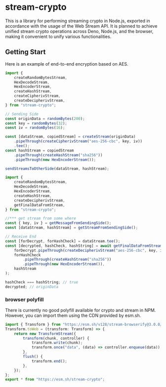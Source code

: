 # stream-crypto

This is a library for performing streaming crypto in Node.js, exported in accordance with the usage of the Web Stream API. It is planned to achieve unified stream crypto operations across Deno, Node.js, and the browser, making it convenient to unify various functionalities.

## Getting Start

Here is an example of end-to-end encryption based on AES.

```ts
import {
    createRandomBytesStream,
    HexDecodeStream,
    HexEncoderStream,
    createHashStream,
    createCipherivStream,
    createDecipherivStream,
} from "stream-crypto";

// Sending Side
const originData = randomBytes(200);
const key = randomBytes(32);
const iv = randomBytes(16);

const [dataStream, copiedStream] = createStream(originData)
    .pipeThrough(createCipherivStream("aes-256-cbc", key, iv))
    .tee();
const hashStream = copiedStream
    .pipeThrough(createHashStream("sha256"))
    .pipeThrough(new HexEncoderStream());

sendStreamsToOtherSide(dataStream, hashStream);
```

```ts
import {
    createRandomBytesStream,
    HexDecodeStream,
    HexEncoderStream,
    createHashStream,
    createDecipherivStream,
    getFinalDataFromStream,
} from "stream-crypto";

//*** get stream from some where
const { key, iv } = getMessageFromSendingSide();
const [dataStream, hashStream] = getStreamFromSendingSide();

// Receive End
const [forDecrypt, forHashCheck] = dataStream.tee();
const [decrypted, hashCheck, hashString] = await getFinalDataFromStreams(
    forDecrypt.pipeThrough(createDecipherivStream("aes-256-cbc", key, iv)),
    forHashCheck
        .pipeThrough(createHashStream("sha256"))
        .pipeThrough(new HexEncoderStream()),
    hashStream
);

hashCheck === hashString; // true
decrypted; // originData
```

### browser polyfill

There is currently no good polyfill available for crypto and stream in NPM. However, you can import them using the CDN provided by esm.sh.

```ts
import { Transform } from "https://esm.sh/v128/stream-browserify@3.0.0/es2022/stream-browserify.mjs";
Transform.toWeb = (transform: Transform) => {
    return new TransformStream({
        transform(chunk, controller) {
            transform.write(chunk);
            transform.once("data", (data) => controller.enqueue(data));
        },
        flush() {
            transform.end();
        },
    });
};
export * from "https://esm.sh/stream-crypto";
```
